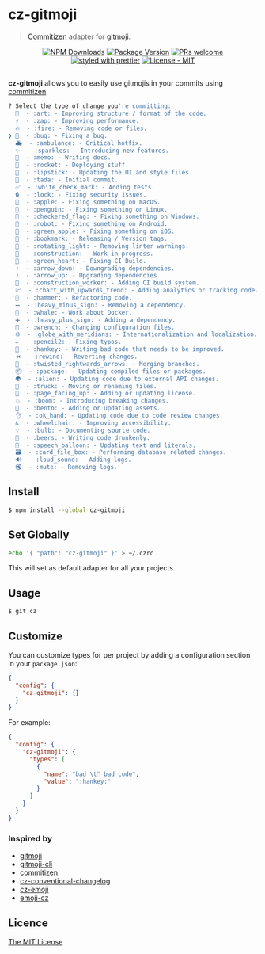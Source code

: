# cz-gitmoji

> [Commitizen](https://github.com/commitizen/cz-cli) adapter for [gitmoji](https://gitmoji.carloscuesta.me/).

<p align="center">
<a href="https://www.npmjs.com/package/cz-gitmoji"><img src="https://img.shields.io/npm/dt/cz-gitmoji.svg" alt="NPM Downloads" /></a>
<a href="https://www.npmjs.com/package/cz-gitmoji"><img src="https://img.shields.io/npm/v/cz-gitmoji.svg" alt="Package Version" /></a>
<a href="https://github.com/Landish/cz-gitmoji/pulls"><img src="https://img.shields.io/badge/PRs-welcome-brightgreen.svg" alt="PRs welcome" /></a>
<a href="https://github.com/prettier/prettier"><img src="https://img.shields.io/badge/styled_with-prettier-ff69b4.svg" alt="styled with prettier" /></a>
<a href="https://github.com/Landish/cz-gitmoji/blob/master/LICENSE"><img src="https://img.shields.io/github/license/Landish/cz-gitmoji.svg" alt="License - MIT" /></a>
</p>

## 

**cz-gitmoji** allows you to easily use gitmojis in your commits using [commitizen](https://github.com/commitizen/cz-cli).

```sh
? Select the type of change you're committing:
  🎨  - :art: - Improving structure / format of the code.
  ⚡️  - :zap: - Improving performance.
  🔥  - :fire: - Removing code or files.
❯ 🐛  - :bug: - Fixing a bug.
  🚑  - :ambulance: - Critical hotfix.
  ✨  - :sparkles: - Introducing new features.
  📝  - :memo: - Writing docs.
  🚀  - :rocket: - Deploying stuff.
  💄  - :lipstick: - Updating the UI and style files.
  🎉  - :tada: - Initial commit.
  ✅  - :white_check_mark: - Adding tests.
  🔒  - :lock: - Fixing security issues.
  🍎  - :apple: - Fixing something on macOS.
  🐧  - :penguin: - Fixing something on Linux.
  🏁  - :checkered_flag: - Fixing something on Windows.
  🤖  - :robot: - Fixing something on Android.
  🍏  - :green_apple: - Fixing something on iOS.
  🔖  - :bookmark: - Releasing / Version tags.
  🚨  - :rotating_light: - Removing linter warnings.
  🚧  - :construction: - Work in progress.
  💚  - :green_heart: - Fixing CI Build.  
  ⬇️  - :arrow_down: - Downgrading dependencies.
  ⬆️  - :arrow_up: - Upgrading dependencies.
  👷  - :construction_worker: - Adding CI build system.
  📈  - :chart_with_upwards_trend: - Adding analytics or tracking code.
  🔨  - :hammer: - Refactoring code.
  ➖  - :heavy_minus_sign: - Removing a dependency.
  🐳  - :whale: - Work about Docker.    
  ➕  - :heavy_plus_sign: - Adding a dependency.
  🔧  - :wrench: - Changing configuration files.
  🌐  - :globe_with_meridians: - Internationalization and localization.
  ✏️  - :pencil2: - Fixing typos.
  💩  - :hankey: - Writing bad code that needs to be improved.
  ⏪  - :rewind: - Reverting changes.
  🔀  - :twisted_rightwards_arrows: - Merging branches.
  📦  - :package: - Updating compiled files or packages.
  👽  - :alien: - Updating code due to external API changes.
  🚚  - :truck: - Moving or renaming files.
  📄  - :page_facing_up: - Adding or updating license.
  💥  - :boom: - Introducing breaking changes.
  🍱  - :bento: - Adding or updating assets.
  👌  - :ok_hand: - Updating code due to code review changes.
  ♿️  - :wheelchair: - Improving accessibility.
  💡  - :bulb: - Documenting source code.
  🍻  - :beers: - Writing code drunkenly.
  💬  - :speech_balloon: - Updating text and literals.
  🗃  - :card_file_box: - Performing database related changes.
  🔊  - :loud_sound: - Adding logs.
  🔇  - :mute: - Removing logs.      
```

## Install

```bash
$ npm install --global cz-gitmoji
```

## Set Globally

```bash
echo '{ "path": "cz-gitmoji" }' > ~/.czrc
```
This will set as default adapter for all your projects.

## Usage

```sh
$ git cz
```

## Customize

You can customize types for per project by adding a configuration section in your `package.json`:

```json
{
  "config": {
    "cz-gitmoji": {}
  }
}
```

For example: 
```json
{
  "config": {
    "cz-gitmoji": {
      "types": [
        {
          "name": "bad \t💩 bad code",
          "value": ":hankey:"
        }
      ]
    }
  }
}
```

### Inspired by
- [gitmoji](https://gitmoji.carloscuesta.me/)
- [gitmoji-cli](https://github.com/carloscuesta/gitmoji-cli)
- [commitizen](https://github.com/commitizen/cz-cli)
- [cz-conventional-changelog](https://github.com/commitizen/cz-conventional-changelog)
- [cz-emoji](https://github.com/ngryman/cz-emoji)
- [emoji-cz](https://github.com/kevin940726/emoji-cz)

## Licence

[The MIT License](https://github.com/Landish/cz-gitmoji/blob/master/LICENSE)
